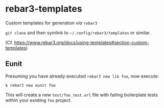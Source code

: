 # rebar3-templates

Custom templates for generation _via_ `rebar3`

`git clone` and then symlink to `~/.config/rebar3/templates` or similar.

(Cf. https://www.rebar3.org/docs/using-templates#section-custom-templates)

## Eunit

Presuming you have already executed `rebar3 new lib foo`, now execute:

    $ rebar3 new eunit foo

This will create a new `test/foo_test.erl` file with failing boilerplate tests
within your existing `foo` project.
